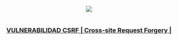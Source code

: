 <p align="center">
  <a href="https://github.com/DenverCoder1/readme-typing-svg"><img src="https://readme-typing-svg.herokuapp.com?font=Fira+Code&pause=1000&color=D1F700&width=435&lines=Explotar+vulnerabilidad+CSRF"></a>
</p>

<h1 align="center"></h1>

<h3 align="center"><ins>VULNERABILIDAD CSRF | Cross-site Request Forgery |</ins></h3>
